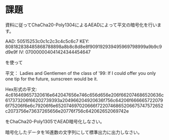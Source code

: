 # 課題
資料に従ってChaCha20-Poly1304によるAEADによって平文の暗号化を行います。

AAD: 50515253c0c1c2c3c4c5c6c7
KEY: 808182838485868788898a8b8c8d8e8f909192939495969798999a9b9c9d9e9f
IV:  070000004041424344454647

を使って

平文：
Ladies and Gentlemen of the class of '99: If I could offer you only one tip for the future, sunscreen would be it.

Hex形式の平文:
4c616469657320616e642047656e746c656d656e206f662074686520636c617373206f66202739393a204966204920636f756c64206f6666657220796f75206f6e6c79206f6e652074697020666f7220746865206675747572652c2073756e73637265656e20776f756c642062652069742e

をChaCha20-Poly1305でAEAD暗号化しなさい。

暗号化したデータを16進数の文字列にして標準出力に出力しなさい。
